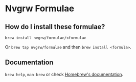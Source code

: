 # Nvgrw Formulae

## How do I install these formulae?

`brew install nvgrw/formulae/<formula>`

Or `brew tap nvgrw/formulae` and then `brew install <formula>`.

## Documentation

`brew help`, `man brew` or check [Homebrew's documentation](https://docs.brew.sh).
